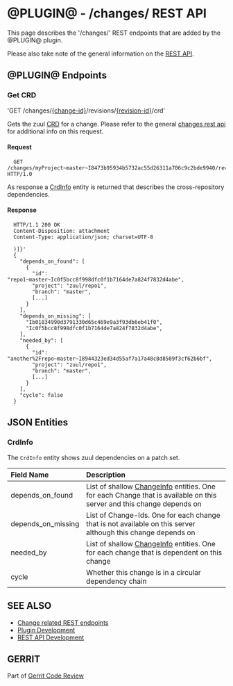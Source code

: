 @PLUGIN@ - /changes/ REST API
==============================

This page describes the '/changes/' REST endpoints that are added by
the @PLUGIN@ plugin.

Please also take note of the general information on the
[REST API](../../../Documentation/rest-api.html).

<a id="plugin-endpoints"> @PLUGIN@ Endpoints
--------------------------------------------

### <a id="get-crd"> Get CRD

'GET /changes/[\{change-id\}](../../../Documentation/rest-api-changes.html#change-id)/revisions/[\{revision-id\}](../../../Documentation/rest-api-changes.html#revision-id)/crd'

Gets the zuul [CRD](#crd-info) for a change.  Please refer to the
general [changes rest api](../../../Documentation/rest-api-changes.html#get-review)
for additional info on this request.

#### Request

```
  GET /changes/myProject~master~I8473b95934b5732ac55d26311a706c9c2bde9940/revisions/674ac754f91e64a0efb8087e59a176484bd534d1/crd HTTP/1.0
```

As response a [CrdInfo](#crd-info) entity is returned that describes the cross-repository dependencies.

#### Response

```
  HTTP/1.1 200 OK
  Content-Disposition: attachment
  Content-Type: application/json; charset=UTF-8

  )]}'
  {
    "depends_on_found": [
      {
        "id": "repo1~master~Ic0f5bcc8f998dfc0f1b7164de7a824f7832d4abe",
        "project": "zuul/repo1",
        "branch": "master",
        [...]
      }
    ],
    "depends_on_missing": [
      "Ib01834990d3791330d65c469e9a3f93db6eb41f0",
      "Ic0f5bcc8f998dfc0f1b7164de7a824f7832d4abe",
    ],
    "needed_by": [
      {
        "id": "another%2Frepo~master~I8944323ed34d55af7a17a48c8d8509f3cf62b6bf",
        "project": "zuul/repo1",
        "branch": "master",
        [...]
      }
    ],
    "cycle": false
  }
```

<a id="json-entities">JSON Entities
-----------------------------------

### <a id="crd-info"></a>CrdInfo

The `CrdInfo` entity shows zuul dependencies on a patch set.

|Field Name         |Description|
|:------------------|:----------|
|depends_on_found   |List of shallow [ChangeInfo](../../../Documentation/rest-api-changes.html#change-info) entities. One for each Change that is available on this server and this change depends on|
|depends_on_missing |List of Change-Ids. One for each change that is not available on this server although this change depends on|
|needed_by          |List of shallow [ChangeInfo](../../../Documentation/rest-api-changes.html#change-info) entities. One for each change that is dependent on this change|
|cycle              |Whether this change is in a circular dependency chain|


SEE ALSO
--------

* [Change related REST endpoints](../../../Documentation/rest-api-changes.html)
* [Plugin Development](../../../Documentation/dev-plugins.html)
* [REST API Development](../../../Documentation/dev-rest-api.html)

GERRIT
------
Part of [Gerrit Code Review](../../../Documentation/index.html)
